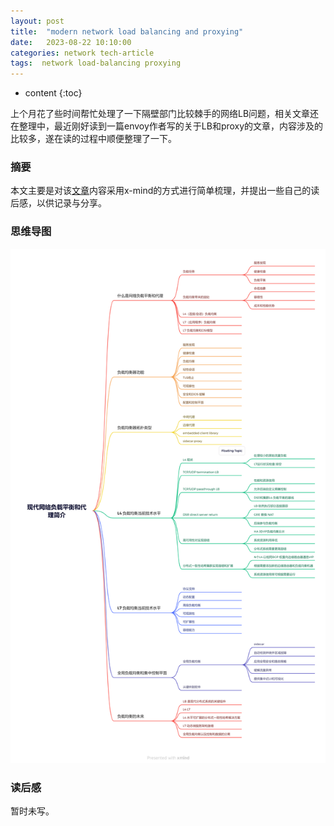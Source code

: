 ```yaml
---
layout: post
title:  "modern network load balancing and proxying"
date:   2023-08-22 10:10:00
categories: network tech-article
tags:  network load-balancing proxying
---
```


* content
{:toc}

上个月花了些时间帮忙处理了一下隔壁部门比较棘手的网络LB问题，相关文章还在整理中，最近刚好读到一篇envoy作者写的关于LB和proxy的文章，内容涉及的比较多，遂在读的过程中顺便整理了一下。





### 摘要
本文主要是对该[文章](https://blog.envoyproxy.io/introduction-to-modern-network-load-balancing-and-proxying-a57f6ff80236)内容采用x-mind的方式进行简单梳理，并提出一些自己的读后感，以供记录与分享。
### 思维导图
![image](https://raw.githubusercontent.com/zengzzzzz/zengzzzzz-img/main/envoy_lb/Introduction%20to%20modern%20network%20load%20balancing%20and%20proxying%20map.png)
### 读后感
暂时未写。